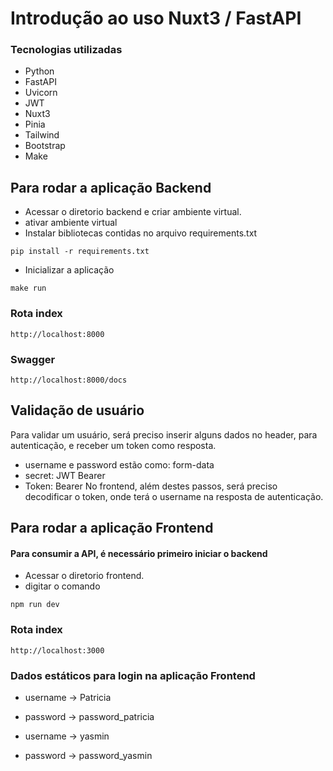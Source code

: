 # Introdução ao uso Nuxt3 / FastAPI

### Tecnologias utilizadas
 - Python
 - FastAPI
 - Uvicorn
 - JWT
 - Nuxt3
 - Pinia
 - Tailwind
 - Bootstrap
 - Make


## Para rodar a aplicação Backend
 - Acessar o diretorio backend e criar ambiente virtual.
 - ativar ambiente virtual
 - Instalar bibliotecas contidas no arquivo requirements.txt

```pip install -r requirements.txt```
 - Inicializar a aplicação

```make run```

### Rota index
```http://localhost:8000```

### Swagger
```http://localhost:8000/docs```

## Validação de usuário
Para validar um usuário, será preciso inserir alguns dados no header,
para autenticação, e receber um token como resposta.

 - username e password estão como: form-data
 - secret: JWT Bearer
 - Token: Bearer
No frontend, além destes passos, será preciso decodificar o token, onde terá
o username na resposta de autenticação.

## Para rodar a aplicação Frontend

#### Para consumir a API, é necessário primeiro iniciar o backend

 - Acessar o diretorio frontend.
 - digitar o comando

```npm run dev```

### Rota index

```http://localhost:3000```

### Dados estáticos para login na aplicação Frontend
 - username -> Patricia
 - password -> password_patricia

 - username -> yasmin
 - password -> password_yasmin
